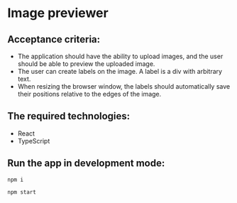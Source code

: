 # Image previewer

## Acceptance criteria:

- The application should have the ability to upload images, and the user should be able to preview the uploaded image.
- The user can create labels on the image. A label is a div with arbitrary text.
- When resizing the browser window, the labels should automatically save their positions relative to the edges of the image.

## The required technologies:

- React
- TypeScript

## Run the app in development mode:

```
npm i

npm start
```
